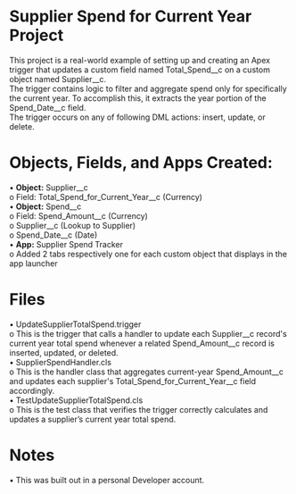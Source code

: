# Supplier Spend for Current Year Project  
This project is a real-world example of setting up and creating an Apex trigger that updates a custom field named Total_Spend__c on a custom object named Supplier__c.  
The trigger contains logic to filter and aggregate spend only for specifically the current year.  To accomplish this, it extracts the year portion of the Spend_Date__c field.  
The trigger occurs on any of following DML actions: insert, update, or delete.  
  
# Objects, Fields, and Apps Created:  
•	**Object:** Supplier__c  
  o	Field: Total_Spend_for_Current_Year__c (Currency)  
•	**Object:** Spend__c  
  o	Field: Spend_Amount__c (Currency)  
  o	Supplier__c (Lookup to Supplier)  
  o	Spend_Date__c (Date)  
•	**App:** Supplier Spend Tracker  
  o	Added 2 tabs respectively one for each custom object that displays in the app launcher  
  
# Files  
•	UpdateSupplierTotalSpend.trigger  
o	This is the trigger that calls a handler to update each Supplier__c record's current year total spend whenever a related Spend_Amount__c record is inserted, updated, or deleted.  
•	SupplierSpendHandler.cls  
o	This is the handler class that aggregates current-year Spend_Amount__c and updates each supplier's Total_Spend_for_Current_Year__c field accordingly.  
•	TestUpdateSupplierTotalSpend.cls  
o	This is the test class that verifies the trigger correctly calculates and updates a supplier’s current year total spend.  
  
# Notes  
•	This was built out in a personal Developer account.  
